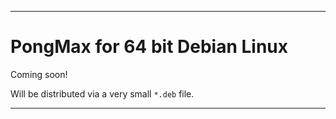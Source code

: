 
***

# PongMax for 64 bit Debian Linux

Coming soon!

Will be distributed via a very small `*.deb` file.

***
